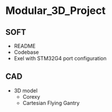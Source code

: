 # Modular_3D_Project

## SOFT

- README
- Codebase
- Exel with STM32G4 port configuration

## CAD

 - 3D model
    - Corexy
    - Cartesian Flying Gantry
  
